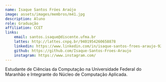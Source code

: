 ```yaml
---
name: Isaque Santos Fróes Araújo 
image: assets/images/membros/m41.jpg
description: Aluno
role: Graduação
affiliation: CCET
links:
	email: santos.isaque@discente.ufma.br
	lattes: http://lattes.cnpq.br/9401954260658878
	linkedin: https://www.linkedin.com/in/isaque-santos-froes-araujo-921a75332?utm_source=share&utm_campaign=share_via&utm_content=profile&utm_medium=android_app
	github: https://github.com/Isaque-Santos-Froes-Araujo
	instagram: https://www.instagram.com/
---
```



Estudante de Ciências da Computação na Universidade Federal do Maranhão e Integrante do Núcleo de Computação Aplicada.